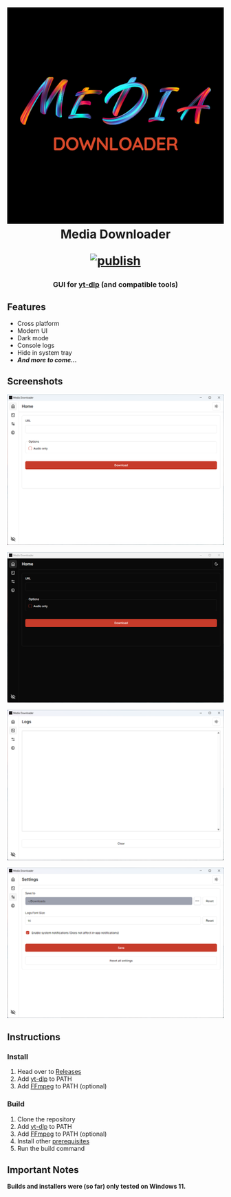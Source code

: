 <h1 align="center">
  <img src="public/images/splashscreen.png" width="510" alt="Media Downloader logo" />

  <br>
  Media Downloader
  <br>

  [![publish](https://github.com/gaeljacquin/media-downloader/actions/workflows/publish.yml/badge.svg)](https://github.com/gaeljacquin/media-downloader/actions/workflows/publish.yml)
</h1>

<h3 align="center">
  GUI for <a href="https://github.com/yt-dlp/yt-dlp/">yt-dlp</a> (and compatible tools)
</h3>

## Features
- Cross platform
- Modern UI
- Dark mode
- Console logs
- Hide in system tray
- *__And more to come...__*

## Screenshots
![](/screenshots/win11_1.png)

![](/screenshots/win11_2.png)

![](/screenshots/win11_3.png)

![](/screenshots/win11_4.png)

## Instructions
### Install
1. Head over to [Releases](https://github.com/gaeljacquin/media-downloader/releases)
2. Add [yt-dlp](https://github.com/yt-dlp/yt-dlp/) to PATH
3. Add [FFmpeg](https://ffmpeg.org/download.html) to PATH (optional)

### Build
1. Clone the repository
2. Add [yt-dlp](https://github.com/yt-dlp/yt-dlp/) to PATH
3. Add [FFmpeg](https://ffmpeg.org/download.html) to PATH (optional)
4. Install other [prerequisites](https://tauri.app/v1/guides/getting-started/prerequisites/)
5. Run the build command

## Important Notes
**Builds and installers were (so far) only tested on Windows 11.**
